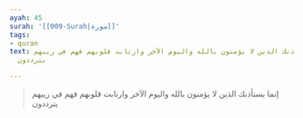 ```yaml
---
ayah: 45
surah: '[[009-Surah|سورة]]'
tags:
- quran
text: إنما يستأذنك الذين لا يؤمنون بالله واليوم الآخر وارتابت قلوبهم فهم في ريبهم
  يترددون

---
```

> إنما يستأذنك الذين لا يؤمنون بالله واليوم الآخر وارتابت قلوبهم فهم في ريبهم يترددون
